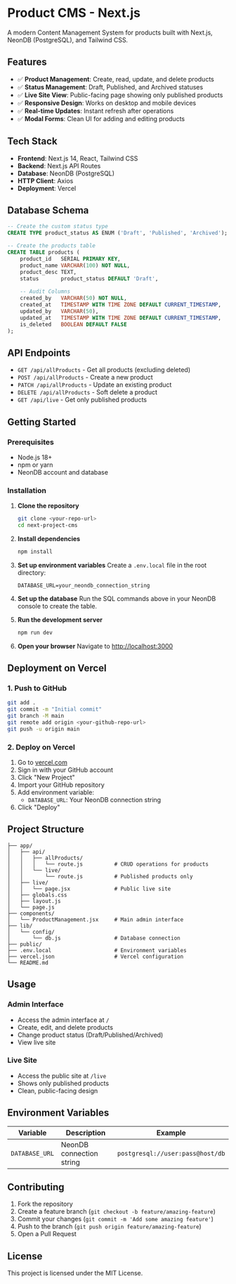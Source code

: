 # Product CMS - Next.js

A modern Content Management System for products built with Next.js, NeonDB (PostgreSQL), and Tailwind CSS.

## Features

- ✅ **Product Management**: Create, read, update, and delete products
- ✅ **Status Management**: Draft, Published, and Archived statuses
- ✅ **Live Site View**: Public-facing page showing only published products
- ✅ **Responsive Design**: Works on desktop and mobile devices
- ✅ **Real-time Updates**: Instant refresh after operations
- ✅ **Modal Forms**: Clean UI for adding and editing products

## Tech Stack

- **Frontend**: Next.js 14, React, Tailwind CSS
- **Backend**: Next.js API Routes
- **Database**: NeonDB (PostgreSQL)
- **HTTP Client**: Axios
- **Deployment**: Vercel

## Database Schema

```sql
-- Create the custom status type
CREATE TYPE product_status AS ENUM ('Draft', 'Published', 'Archived');

-- Create the products table
CREATE TABLE products (
    product_id   SERIAL PRIMARY KEY,
    product_name VARCHAR(100) NOT NULL,
    product_desc TEXT,
    status       product_status DEFAULT 'Draft',
    
    -- Audit Columns
    created_by   VARCHAR(50) NOT NULL,
    created_at   TIMESTAMP WITH TIME ZONE DEFAULT CURRENT_TIMESTAMP,
    updated_by   VARCHAR(50),
    updated_at   TIMESTAMP WITH TIME ZONE DEFAULT CURRENT_TIMESTAMP,
    is_deleted   BOOLEAN DEFAULT FALSE
);
```

## API Endpoints

- `GET /api/allProducts` - Get all products (excluding deleted)
- `POST /api/allProducts` - Create a new product
- `PATCH /api/allProducts` - Update an existing product
- `DELETE /api/allProducts` - Soft delete a product
- `GET /api/live` - Get only published products

## Getting Started

### Prerequisites

- Node.js 18+ 
- npm or yarn
- NeonDB account and database

### Installation

1. **Clone the repository**
   ```bash
   git clone <your-repo-url>
   cd next-project-cms
   ```

2. **Install dependencies**
   ```bash
   npm install
   ```

3. **Set up environment variables**
   Create a `.env.local` file in the root directory:
   ```env
   DATABASE_URL=your_neondb_connection_string
   ```

4. **Set up the database**
   Run the SQL commands above in your NeonDB console to create the table.

5. **Run the development server**
   ```bash
   npm run dev
   ```

6. **Open your browser**
   Navigate to [http://localhost:3000](http://localhost:3000)

## Deployment on Vercel

### 1. Push to GitHub

```bash
git add .
git commit -m "Initial commit"
git branch -M main
git remote add origin <your-github-repo-url>
git push -u origin main
```

### 2. Deploy on Vercel

1. Go to [vercel.com](https://vercel.com)
2. Sign in with your GitHub account
3. Click "New Project"
4. Import your GitHub repository
5. Add environment variable:
   - `DATABASE_URL`: Your NeonDB connection string
6. Click "Deploy"

## Project Structure

```
├── app/
│   ├── api/
│   │   ├── allProducts/
│   │   │   └── route.js          # CRUD operations for products
│   │   └── live/
│   │       └── route.js          # Published products only
│   ├── live/
│   │   └── page.jsx              # Public live site
│   ├── globals.css
│   ├── layout.js
│   └── page.js
├── components/
│   └── ProductManagement.jsx     # Main admin interface
├── lib/
│   └── config/
│       └── db.js                 # Database connection
├── public/
├── .env.local                    # Environment variables
├── vercel.json                   # Vercel configuration
└── README.md
```

## Usage

### Admin Interface
- Access the admin interface at `/`
- Create, edit, and delete products
- Change product status (Draft/Published/Archived)
- View live site

### Live Site
- Access the public site at `/live`
- Shows only published products
- Clean, public-facing design

## Environment Variables

| Variable | Description | Example |
|----------|-------------|---------|
| `DATABASE_URL` | NeonDB connection string | `postgresql://user:pass@host/db` |

## Contributing

1. Fork the repository
2. Create a feature branch (`git checkout -b feature/amazing-feature`)
3. Commit your changes (`git commit -m 'Add some amazing feature'`)
4. Push to the branch (`git push origin feature/amazing-feature`)
5. Open a Pull Request

## License

This project is licensed under the MIT License.

